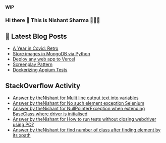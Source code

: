 #### WIP
### Hi there 👋  This is Nishant Sharma 🧑🏼‍🎤

## 📕 Latest Blog Posts
<!-- BLOG-POST-LIST:START -->
- [A Year in Covid: Retro](https://thenishant3.medium.com/a-year-in-covid-retro-632bf6cdf1c7?source=rss-97b0bdcd7e66------2)
- [Store images in MongoDB via Python](https://dev.to/thenishant/store-images-in-mongodb-via-python-2g73)
- [Deploy any web app to Vercel](https://dev.to/thenishant/deploy-any-web-app-to-vercel-1ka8)
- [Screenplay Pattern](https://medium.com/testvagrant/screenplay-pattern-3490c7f0c23c?source=rss-97b0bdcd7e66------2)
- [Dockerizing Appium Tests](https://medium.com/testvagrant/dockerizing-appium-tests-c9696809afec?source=rss-97b0bdcd7e66------2)
<!-- BLOG-POST-LIST:END -->


## StackOverflow Activity
<!-- STACKOVERFLOW:START -->
- [Answer by theNishant for Mulit line output text into variables](https://stackoverflow.com/questions/68862254/mulit-line-output-text-into-variables/68862421#68862421)
- [Answer by theNishant for No such element exception Selenium](https://stackoverflow.com/questions/68680789/no-such-element-exception-selenium/68681102#68681102)
- [Answer by theNishant for NullPointerException when extending BaseClass where driver is initialised](https://stackoverflow.com/questions/68663348/nullpointerexception-when-extending-baseclass-where-driver-is-initialised/68663541#68663541)
- [Answer by theNishant for How to run tests without closing webdriver using PO?](https://stackoverflow.com/questions/68594177/how-to-run-tests-without-closing-webdriver-using-po/68594833#68594833)
- [Answer by theNishant for find number of class after finding element by its xpath](https://stackoverflow.com/questions/68594272/find-number-of-class-after-finding-element-by-its-xpath/68594398#68594398)
<!-- STACKOVERFLOW:END -->
